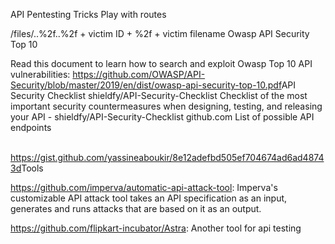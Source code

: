 API Pentesting
Tricks
Play with routes

/files/..%2f..%2f + victim ID + %2f + victim filename
Owasp API Security Top 10

Read this document to learn how to search and exploit Owasp Top 10 API vulnerabilities: https://github.com/OWASP/API-Security/blob/master/2019/en/dist/owasp-api-security-top-10.pdf​
API Security Checklist
shieldfy/API-Security-Checklist
Checklist of the most important security countermeasures when designing, testing, and releasing your API - shieldfy/API-Security-Checklist
github.com
List of possible API endpoints

​https://gist.github.com/yassineaboukir/8e12adefbd505ef704674ad6ad48743d​
Tools

​https://github.com/imperva/automatic-api-attack-tool: Imperva's customizable API attack tool takes an API specification as an input, generates and runs attacks that are based on it as an output.

​https://github.com/flipkart-incubator/Astra: Another tool for api testing
